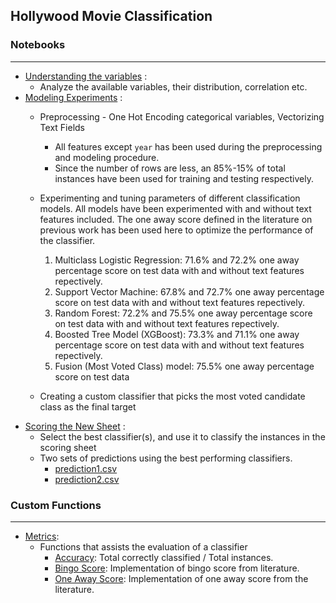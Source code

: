 
## Hollywood Movie Classification

### Notebooks
---
- [Understanding the variables](https://github.com/srjit/hollywood-movie-classification/blob/master/Hollywood%20data%20analysis%201%20-%20Understanding%20Variables.ipynb) :
  + Analyze the available variables, their distribution, correlation etc.
- [Modeling Experiments](https://github.com/srjit/hollywood-movie-classification/blob/master/Hollywood%20data%20analysis%202%20-%20Preprocessing%20%26%20Modeling.ipynb) :
  + Preprocessing - One Hot Encoding categorical variables, Vectorizing Text Fields
	- All features except `year` has been used during the preprocessing and modeling procedure. 
	- Since the number of rows are less, an 85%-15% of total instances have been used for training and testing respectively.
  + Experimenting and tuning parameters of different classification models. All models have been experimented with and without text features included. The one away score defined in the literature on previous work has been used here to optimize the performance of the classifier.
	1. Multiclass Logistic Regression: 71.6% and 72.2% one away percentage score on test data with and without text features repectively.
	2. Support Vector Machine: 67.8% and 72.7% one away percentage score on test data with and without text features repectively.
	3. Random Forest: 72.2% and 75.5% one away percentage score on test data with and without text features repectively.
	4. Boosted Tree Model (XGBoost): 73.3% and 71.1% one away percentage score on test data with and without text features repectively.
	5. Fusion (Most Voted Class) model: 75.5% one away percentage score on test data
	
  + Creating a custom classifier that picks the most voted candidate class as the final target
- [Scoring the New Sheet](https://github.com/srjit/hollywood-movie-classification/blob/master/Hollywood%20data%20analysis%203%20-%20Classify.ipynb) :
  + Select the best classifier(s), and use it to classify the instances in the scoring sheet
  + Two sets of predictions using the best performing classifiers. 
	- [prediction1.csv](https://github.com/srjit/hollywood-movie-classification/blob/master/prediction1.csv)
	- [prediction2.csv](https://github.com/srjit/hollywood-movie-classification/blob/master/prediction2.csv)

### Custom Functions
---
- [Metrics](metrics.py):
  + Functions that assists the evaluation of a classifier
	- [Accuracy](https://github.com/srjit/hollywood-movie-classification/blob/8960301b4daa4c9a93b9da55e981923674257e7f/metrics.py#L10): Total correctly classified / Total instances.
	- [Bingo Score](https://github.com/srjit/hollywood-movie-classification/blob/8960301b4daa4c9a93b9da55e981923674257e7f/metrics.py#L21): Implementation of bingo score from literature.
	- [One Away Score](https://github.com/srjit/hollywood-movie-classification/blob/8960301b4daa4c9a93b9da55e981923674257e7f/metrics.py#L47): Implementation of one away score from the literature.

